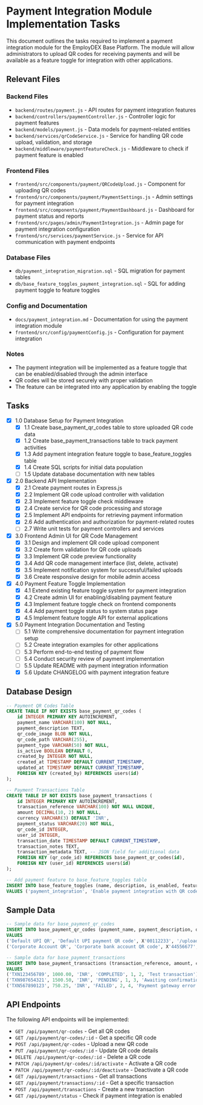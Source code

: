 # Payment Integration Module Implementation Tasks

This document outlines the tasks required to implement a payment integration module for the EmployDEX Base Platform. The module will allow administrators to upload QR codes for receiving payments and will be available as a feature toggle for integration with other applications.

## Relevant Files

### Backend Files
- `backend/routes/payment.js` - API routes for payment integration features
- `backend/controllers/paymentController.js` - Controller logic for payment features
- `backend/models/payment.js` - Data models for payment-related entities
- `backend/services/qrCodeService.js` - Service for handling QR code upload, validation, and storage
- `backend/middleware/paymentFeatureCheck.js` - Middleware to check if payment feature is enabled

### Frontend Files
- `frontend/src/components/payment/QRCodeUpload.js` - Component for uploading QR codes
- `frontend/src/components/payment/PaymentSettings.js` - Admin settings for payment integration
- `frontend/src/components/payment/PaymentDashboard.js` - Dashboard for payment status and reports
- `frontend/src/pages/admin/PaymentIntegration.js` - Admin page for payment integration configuration
- `frontend/src/services/paymentService.js` - Service for API communication with payment endpoints

### Database Files
- `db/payment_integration_migration.sql` - SQL migration for payment tables
- `db/base_feature_toggles_payment_integration.sql` - SQL for adding payment toggle to feature toggles

### Config and Documentation
- `docs/payment_integration.md` - Documentation for using the payment integration module
- `frontend/src/config/paymentConfig.js` - Configuration for payment integration

### Notes

- The payment integration will be implemented as a feature toggle that can be enabled/disabled through the admin interface
- QR codes will be stored securely with proper validation
- The feature can be integrated into any application by enabling the toggle

## Tasks

- [x] 1.0 Database Setup for Payment Integration
  - [x] 1.1 Create base_payment_qr_codes table to store uploaded QR code data
  - [x] 1.2 Create base_payment_transactions table to track payment activities
  - [x] 1.3 Add payment integration feature toggle to base_feature_toggles table
  - [x] 1.4 Create SQL scripts for initial data population
  - [ ] 1.5 Update database documentation with new tables

- [x] 2.0 Backend API Implementation
  - [x] 2.1 Create payment routes in Express.js
  - [x] 2.2 Implement QR code upload controller with validation
  - [x] 2.3 Implement feature toggle check middleware
  - [x] 2.4 Create service for QR code processing and storage
  - [x] 2.5 Implement API endpoints for retrieving payment information
  - [x] 2.6 Add authentication and authorization for payment-related routes
  - [ ] 2.7 Write unit tests for payment controllers and services

- [x] 3.0 Frontend Admin UI for QR Code Management
  - [x] 3.1 Design and implement QR code upload component
  - [x] 3.2 Create form validation for QR code uploads
  - [x] 3.3 Implement QR code preview functionality
  - [x] 3.4 Add QR code management interface (list, delete, activate)
  - [x] 3.5 Implement notification system for successful/failed uploads
  - [x] 3.6 Create responsive design for mobile admin access

- [x] 4.0 Payment Feature Toggle Implementation
  - [x] 4.1 Extend existing feature toggle system for payment integration
  - [x] 4.2 Create admin UI for enabling/disabling payment feature
  - [x] 4.3 Implement feature toggle check on frontend components
  - [x] 4.4 Add payment toggle status to system status page
  - [x] 4.5 Implement feature toggle API for external applications

- [x] 5.0 Payment Integration Documentation and Testing
  - [ ] 5.1 Write comprehensive documentation for payment integration setup
  - [ ] 5.2 Create integration examples for other applications
  - [ ] 5.3 Perform end-to-end testing of payment flow
  - [ ] 5.4 Conduct security review of payment implementation
  - [ ] 5.5 Update README with payment integration information
  - [x] 5.6 Update CHANGELOG with payment integration feature

## Database Design

```sql
-- Payment QR Codes Table
CREATE TABLE IF NOT EXISTS base_payment_qr_codes (
    id INTEGER PRIMARY KEY AUTOINCREMENT,
    payment_name VARCHAR(100) NOT NULL,
    payment_description TEXT,
    qr_code_image BLOB NOT NULL,
    qr_code_path VARCHAR(255),
    payment_type VARCHAR(50) NOT NULL,
    is_active BOOLEAN DEFAULT 0,
    created_by INTEGER NOT NULL,
    created_at TIMESTAMP DEFAULT CURRENT_TIMESTAMP,
    updated_at TIMESTAMP DEFAULT CURRENT_TIMESTAMP,
    FOREIGN KEY (created_by) REFERENCES users(id)
);

-- Payment Transactions Table
CREATE TABLE IF NOT EXISTS base_payment_transactions (
    id INTEGER PRIMARY KEY AUTOINCREMENT,
    transaction_reference VARCHAR(100) NOT NULL UNIQUE,
    amount DECIMAL(10, 2) NOT NULL,
    currency VARCHAR(3) DEFAULT 'INR',
    payment_status VARCHAR(20) NOT NULL,
    qr_code_id INTEGER,
    user_id INTEGER,
    transaction_date TIMESTAMP DEFAULT CURRENT_TIMESTAMP,
    transaction_notes TEXT,
    transaction_metadata TEXT, -- JSON field for additional data
    FOREIGN KEY (qr_code_id) REFERENCES base_payment_qr_codes(id),
    FOREIGN KEY (user_id) REFERENCES users(id)
);

-- Add payment feature to base_feature_toggles table
INSERT INTO base_feature_toggles (name, description, is_enabled, feature)
VALUES ('payment_integration', 'Enable payment integration with QR code support', 0, 'payment');
```

## Sample Data

```sql
-- Sample data for base_payment_qr_codes
INSERT INTO base_payment_qr_codes (payment_name, payment_description, qr_code_image, qr_code_path, payment_type, is_active, created_by)
VALUES 
('Default UPI QR', 'Default UPI payment QR code', X'00112233', '/uploads/qr/default_upi.png', 'UPI', 1, 1),
('Corporate Account QR', 'Corporate bank account QR code', X'44556677', '/uploads/qr/corporate.png', 'BANK', 0, 1);

-- Sample data for base_payment_transactions
INSERT INTO base_payment_transactions (transaction_reference, amount, currency, payment_status, qr_code_id, user_id, transaction_notes)
VALUES 
('TXN123456789', 1000.00, 'INR', 'COMPLETED', 1, 2, 'Test transaction'),
('TXN987654321', 1500.50, 'INR', 'PENDING', 1, 3, 'Awaiting confirmation'),
('TXN567890123', 750.25, 'INR', 'FAILED', 2, 4, 'Payment gateway error');
```

## API Endpoints

The following API endpoints will be implemented:

- `GET /api/payment/qr-codes` - Get all QR codes
- `GET /api/payment/qr-codes/:id` - Get a specific QR code
- `POST /api/payment/qr-codes` - Upload a new QR code
- `PUT /api/payment/qr-codes/:id` - Update QR code details
- `DELETE /api/payment/qr-codes/:id` - Delete a QR code
- `PATCH /api/payment/qr-codes/:id/activate` - Activate a QR code
- `PATCH /api/payment/qr-codes/:id/deactivate` - Deactivate a QR code
- `GET /api/payment/transactions` - Get all transactions
- `GET /api/payment/transactions/:id` - Get a specific transaction
- `POST /api/payment/transactions` - Create a new transaction
- `GET /api/payment/status` - Check if payment integration is enabled
